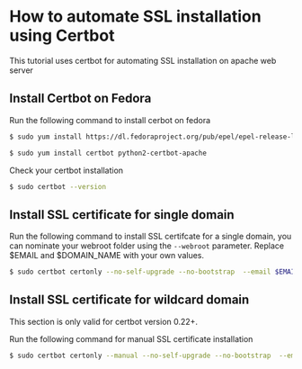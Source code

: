 # How to automate SSL installation using Certbot
This tutorial uses certbot for automating SSL installation on apache web server

## Install Certbot on Fedora
Run the following command to install cerbot on fedora
```sh
$ sudo yum install https://dl.fedoraproject.org/pub/epel/epel-release-latest-7.noarch.rpm
```
```sh
$ sudo yum install certbot python2-certbot-apache
```

Check your certbot installation
```sh
$ sudo certbot --version
```

## Install SSL certificate for single domain
Run the following command to install SSL certifcate for a single domain, you can nominate your webroot folder using the `--webroot` parameter. Replace $EMAIL and $DOMAIN_NAME with your own values.
```sh
$ sudo certbot certonly --no-self-upgrade --no-bootstrap  --email $EMAIL --agree-tos --webroot -w "/var/www/" -d "$DOMAIN_NAME"
```


## Install SSL certificate for wildcard domain
This section is only valid for certbot version 0.22+.

Run the following command for manual SSL certificate installation
```sh
$ sudo certbot certonly --manual --no-self-upgrade --no-bootstrap  --email $EMAIL --agree-tos  -d "domain.com" -d "*.domain.com" --manual-public-ip-logging-ok --preferred-challenges dns-01 --server https://acme-v02.api.letsencrypt.org/directory
```
